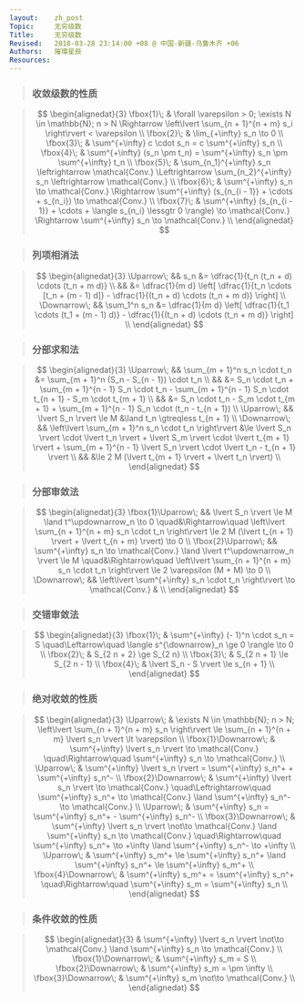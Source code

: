 ```yaml
---
layout:    zh_post
Topic:     无穷级数
Title:     无穷级数
Revised:   2018-03-28 23:14:00 +08 @ 中国-新疆-乌鲁木齐 +06
Authors:   璀璨星辰
Resources:
---
```


> ### 收敛级数的性质

> $$
> \begin{alignedat}{3}
> \fbox{1}\; & \forall \varepsilon > 0; \exists N \in \mathbb{N}; n > N \Rightarrow \left\lvert \sum_{n + 1}^{n + m} s_i \right\rvert < \varepsilon \\
> \fbox{2}\; & \lim_{+\infty} s_n \to 0 \\
> \fbox{3}\; & \sum^{+\infty} c \cdot s_n = c \sum^{+\infty} s_n \\
> \fbox{4}\; & \sum^{+\infty} (s_n \pm t_n) = \sum^{+\infty} s_n \pm \sum^{+\infty} t_n \\
> \fbox{5}\; & \sum_{n_1}^{+\infty} s_n \leftrightarrow \mathcal{Conv.} \Leftrightarrow \sum_{n_2}^{+\infty} s_n \leftrightarrow \mathcal{Conv.} \\
> \fbox{6}\; & \sum^{+\infty} s_n \to \mathcal{Conv.} \Rightarrow \sum^{+\infty} (s_{n_{i - 1}} + \cdots + s_{n_i}) \to \mathcal{Conv.} \\
> \fbox{7}\; & \sum^{+\infty} (s_{n_{i - 1}} + \cdots + \langle s_{n_i} \lessgtr 0 \rangle) \to \mathcal{Conv.} \Rightarrow \sum^{+\infty} s_n \to \mathcal{Conv.} \\
> \end{alignedat}
> $$
>

>### 列项相消法

> $$
> \begin{alignedat}{3}
> \Uparrow\;   &&          s_n &= \dfrac{1}{t_n (t_n + d) \cdots (t_n + m d)} \\
>              &&              &= \dfrac{1}{m d} \left[ \dfrac{1}{t_n \cdots [t_n + (m - 1) d]} - \dfrac{1}{(t_n + d) \cdots (t_n + m d)} \right] \\
> \Downarrow\; && \sum_1^n s_n &= \dfrac{1}{m d} \left[ \dfrac{1}{t_1 \cdots (t_1 + (m - 1) d)} - \dfrac{1}{(t_n + d) \cdots (t_n + m d)} \right] \\
> \end{alignedat}
> $$
>

> ### 分部求和法

> $$
> \begin{alignedat}{3}
> \Uparrow\;   &&                          \sum_{m + 1}^n s_n \cdot t_n &= \sum_{m + 1}^n (S_n - S_{n - 1}) \cdot t_n \\
>              &&                                                       &= S_n \cdot t_n + \sum_{m + 1}^{n - 1} S_n \cdot t_n - \sum_{m + 1}^{n - 1} S_n \cdot t_{n + 1} - S_m \cdot t_{m + 1} \\
>              &&                                                       &= S_n \cdot t_n - S_m \cdot t_{m + 1} + \sum_{m + 1}^{n - 1} S_n \cdot (t_n - t_{n + 1}) \\
> \Uparrow\;   &&                               \lvert S_n \rvert \le M &\land t_n \gtreqless t_{n + 1} \\
> \Downarrow\; && \left\lvert \sum_{m + 1}^n s_n \cdot t_n \right\rvert &\le \lvert S_n \rvert \cdot \lvert t_n \rvert + \lvert S_m \rvert \cdot \lvert t_{m + 1} \rvert + \sum_{m + 1}^{n - 1} \lvert S_n \rvert \cdot \lvert t_n - t_{n + 1} \rvert \\
>              &&                                                       &\le 2 M (\lvert t_{m + 1} \rvert + \lvert t_n \rvert) \\
> \end{alignedat}
> $$
>

> ### 分部审敛法

> $$
> \begin{alignedat}{3}
> \fbox{1}\Uparrow\; &&                              \lvert S_n \rvert \le M \land t^\updownarrow_n \to 0 \quad&\Rightarrow\quad \left\lvert \sum_{n + 1}^{n + m} s_n \cdot t_n \right\rvert \le 2 M (\lvert t_{n + 1} \rvert + \lvert t_{n + m} \rvert) \to 0 \\
> \fbox{2}\Uparrow\; && \sum^{+\infty} s_n \to \mathcal{Conv.} \land \lvert t^\updownarrow_n \rvert \le M \quad&\Rightarrow\quad \left\lvert \sum_{n + 1}^{n + m} s_n \cdot t_n \right\rvert \le 2 \varepsilon (M + M) \to 0 \\
> \Downarrow\;       &&              \left\lvert \sum^{+\infty} s_n \cdot t_n \right\rvert \to \mathcal{Conv.} & \\
> \end{alignedat}
> $$
>

> ### 交错审敛法

> $$
> \begin{alignedat}{3}
> \fbox{1}\; & \sum^{+\infty} (- 1)^n \cdot s_n = S \quad\Leftarrow\quad \langle s^{\downarrow}_n \ge 0 \rangle \to 0 \\
> \fbox{2}\; & S_{2 n + 2} \ge S_{2 n} \\
> \fbox{3}\; & S_{2 n + 1} \le S_{2 n - 1} \\
> \fbox{4}\; & \lvert S_n - S \rvert \le s_{n + 1} \\
> \end{alignedat}
> $$
>

> ### 绝对收敛的性质

> $$
> \begin{alignedat}{3}
> \Uparrow\;   & \exists N \in \mathbb{N}; n > N; \left\lvert \sum_{n + 1}^{n + m} s_n \right\rvert \le \sum_{n + 1}^{n + m} \lvert s_n \rvert \lt \varepsilon \\
> \fbox{1}\Downarrow\; & \sum^{+\infty} \lvert s_n \rvert \to \mathcal{Conv.} \quad\Rightarrow\quad \sum^{+\infty} s_n \to \mathcal{Conv.} \\
> \Uparrow\; & \sum^{+\infty} \lvert s_n \rvert = \sum^{+\infty} s_n^+ + \sum^{+\infty} s_n^- \\
> \fbox{2}\Downarrow\; & \sum^{+\infty} \lvert s_n \rvert \to \mathcal{Conv.} \quad\Leftrightarrow\quad \sum^{+\infty} s_n^+ \to \mathcal{Conv.} \land \sum^{+\infty} s_n^- \to \mathcal{Conv.} \\
> \Uparrow\; & \sum^{+\infty} s_n = \sum^{+\infty} s_n^+ - \sum^{+\infty} s_n^- \\
> \fbox{3}\Downarrow\; & \sum^{+\infty} \lvert s_n \rvert \not\to \mathcal{Conv.} \land \sum^{+\infty} s_n \to \mathcal{Conv.} \quad\Rightarrow\quad \sum^{+\infty} s_n^+ \to +\infty \land \sum^{+\infty} s_n^- \to +\infty \\
> \Uparrow\; & \sum^{+\infty} s_m^+ \le \sum^{+\infty} s_n^+ \land \sum^{+\infty} s_n^+ \le \sum^{+\infty} s_m^+ \\
> \fbox{4}\Downarrow\; & \sum^{+\infty} s_m^+ = \sum^{+\infty} s_n^+ \quad\Rightarrow\quad \sum^{+\infty} s_m = \sum^{+\infty} s_n \\
> \end{alignedat}
> $$
>

> ### 条件收敛的性质

> $$
> \begin{alignedat}{3}
>                      & \sum^{+\infty} \lvert s_n \rvert \not\to \mathcal{Conv.} \land \sum^{+\infty} s_n \to \mathcal{Conv.} \\
> \fbox{1}\Downarrow\; & \sum^{+\infty} s_m = S \\
> \fbox{2}\Downarrow\; & \sum^{+\infty} s_m = \pm \infty \\
> \fbox{3}\Downarrow\; & \sum^{+\infty} s_m \not\to \mathcal{Conv.} \\
> \end{alignedat}
> $$
>